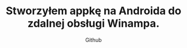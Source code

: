 ---
emoji: "⚡"
thumbnail: "winamp phone.png"
title: "Stworzyłem appkę na Androida do zdalnej obsługi Winampa."
subtitle: "Github"
github: "https://github.com/asdfMaciej/android-winamp-control"
weight: 12
---